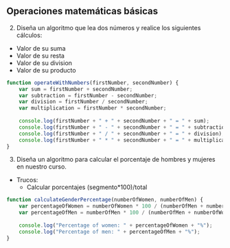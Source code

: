 ## Operaciones matemáticas básicas
2. Diseña un algoritmo que lea dos números y realice los siguientes cálculos:
- Valor de su suma
- Valor de su resta
- Valor de su division
- Valor de su producto

```javascript
function operateWithNumbers(firstNumber, secondNumber) {
    var sum = firstNumber + secondNumber;
    var subtraction = firstNumber - secondNumber;
    var division = firstNumber / secondNumber;
    var multiplication = firstNumber * secondNumber;
    
    console.log(firstNumber + " + " + secondNumber + " = " + sum);
    console.log(firstNumber + " - " + secondNumber + " = " + subtraction);
    console.log(firstNumber + " / " + secondNumber + " = " + division);
    console.log(firstNumber + " * " + secondNumber + " = " + multiplication);
}
```

3. Diseña un algoritmo para calcular el porcentaje de hombres y mujeres en nuestro curso.

- Trucos:
    - Calcular porcentajes (segmento*100)/total

```javascript
function calculateGenderPercentage(numberOfWomen, numberOfMen) {
    var percentageOfWomen = numberOfWomen * 100 / (numberOfMen + numberOfWomen);
    var percentageOfMen = numberOfMen * 100 / (numberOfMen + numberOfWomen);
    
    console.log("Percentage of women: " + percentageOfWomen + "%");
    console.log("Percentage of men: " + percentageOfMen + "%");
}
```
